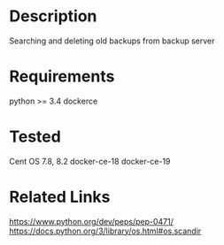 Description
===========

Searching and deleting old backups from backup server

Requirements
============

python >= 3.4
dockerce

Tested
======
Cent OS 7.8, 8.2
docker-ce-18
docker-ce-19

Related Links
=============
https://www.python.org/dev/peps/pep-0471/
https://docs.python.org/3/library/os.html#os.scandir
